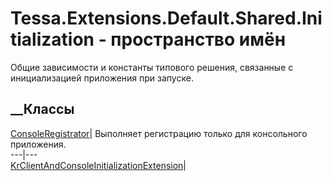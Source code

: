 # Tessa.Extensions.Default.Shared.Initialization - пространство имён
Общие зависимости и константы типового решения, связанные с инициализацией
приложения при запуске.
##  __Классы
[ConsoleRegistrator](T_Tessa_Extensions_Default_Shared_Initialization_ConsoleRegistrator.htm)|
Выполняет регистрацию только для консольного приложения.  
---|---  
[KrClientAndConsoleInitializationExtension](T_Tessa_Extensions_Default_Shared_Initialization_KrClientAndConsoleInitializationExtension.htm)|
